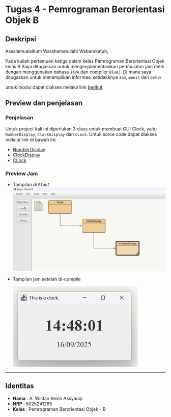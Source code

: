 # Tugas 4 - Pemrograman Berorientasi Objek B

## Deskripsi
Assalamualaikum Warahamatullahi Wabarakatuh, 

Pada kuliah pertemuan ketiga dalam kelas Pemrograman Berorientasi Objek kelas B 
Saya ditugaskan untuk mengimplementasikan pembuiatan jam detik dengan menggunakan bahasa `JAVA` dan compiler `BlueJ`. Di mana saya ditugaskan untuk menampilkan informasi setidakknya `Jam`, `menit` dan `detik`

untuk modul dapat diakses melalui link [berikut](https://www.slideshare.net/slideshow/interaksi-obyek/116196656).

## Preview dan penjelasan

### Penjelasan
Untuk project kali ini diperlukan 3 class untuk membuat GUI Clock, yaitu `NumberDisplay`, `ClockDisplay` dan `CLock`. 
Untuk sorce code dapat diakses melalui link di bawah ini:

- [NumberDisplay](NumberDisplay.java)
- [ClockDisplay](ClockDisplay.java)
- [CLock](Clock.java)

### Preview Jam
- Tampilan di `BlueJ`
  ![](assets/ssBluej.png)
- Tampilan jam setelah di-compile
  
  ![](assets/ssJam.png)

---

## Identitas
- **Nama**   : A. Wildan Kevin Assyauqi  
- **NRP**    : 5025241265  
- **Kelas**  : Pemrograman Berorientasi Objek - B
